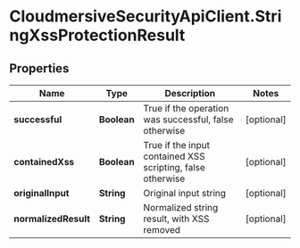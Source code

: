 # CloudmersiveSecurityApiClient.StringXssProtectionResult

## Properties
Name | Type | Description | Notes
------------ | ------------- | ------------- | -------------
**successful** | **Boolean** | True if the operation was successful, false otherwise | [optional] 
**containedXss** | **Boolean** | True if the input contained XSS scripting, false otherwise | [optional] 
**originalInput** | **String** | Original input string | [optional] 
**normalizedResult** | **String** | Normalized string result, with XSS removed | [optional] 


